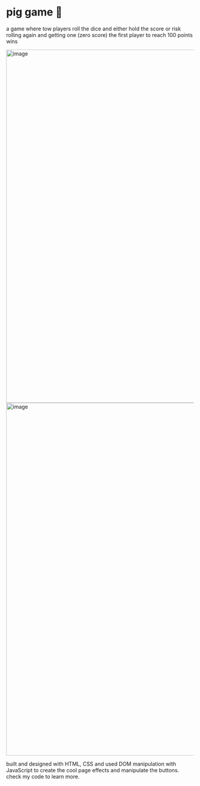 # pig game 🐷

a game where tow players roll the dice and either hold the score or risk rolling again and getting one (zero score)
the first player to reach 100 points wins 

<img width="948" alt="image" src="https://user-images.githubusercontent.com/95438412/166080118-10ebaec7-62c4-4d3c-b9db-71a60f52ed1c.png">

<img width="947" alt="image" src="https://user-images.githubusercontent.com/95438412/166080203-baf4d6af-8d4e-4777-8833-0ff9c20b272c.png">

built and designed with HTML, CSS and used DOM manipulation with JavaScript to create the cool page effects and manipulate the buttons.
check my code to learn more.
